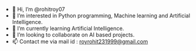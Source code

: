 - 👋 Hi, I’m @rohitroy07
- 👀 I’m interested in Python programming, Machine learning and Artificial Intelligence.
- 🌱 I’m currently learning Artificial Intelligence.
- 💞️ I’m looking to collaborate on AI based projects.
- 📫 Contact me via mail id : royrohit231999@gmail.com

<!---
rohitroy07/rohitroy07 is a ✨ special ✨ repository because its `README.md` (this file) appears on your GitHub profile.
You can click the Preview link to take a look at your changes.
--->
